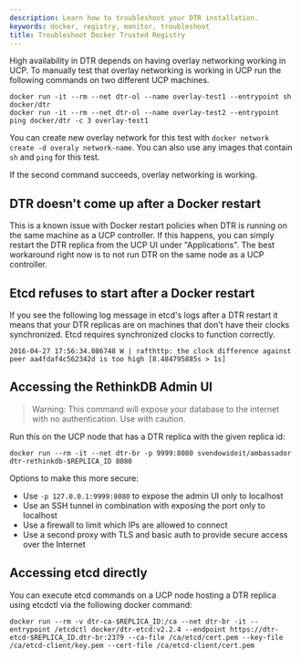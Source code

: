 ```yaml
---
description: Learn how to troubleshoot your DTR installation.
keywords: docker, registry, monitor, troubleshoot
title: Troubleshoot Docker Trusted Registry
---
```


<!-- TODO: review page for v2.2 -->

High availability in DTR depends on having overlay networking working in UCP.
To manually test that overlay networking is working in UCP run the following
commands on two different UCP machines.

```none
docker run -it --rm --net dtr-ol --name overlay-test1 --entrypoint sh docker/dtr
docker run -it --rm --net dtr-ol --name overlay-test2 --entrypoint ping docker/dtr -c 3 overlay-test1
```

You can create new overlay network for this test with `docker network create -d overaly network-name`.
You can also use any images that contain `sh` and `ping` for this test.

If the second command succeeds, overlay networking is working.

## DTR doesn't come up after a Docker restart

This is a known issue with Docker restart policies when DTR is running on the same
machine as a UCP controller. If this happens, you can simply restart the DTR replica
from the UCP UI under "Applications". The best workaround right now is to not run
DTR on the same node as a UCP controller.

## Etcd refuses to start after a Docker restart

If you see the following log message in etcd's logs after a DTR restart it means that
your DTR replicas are on machines that don't have their clocks synchronized. Etcd requires
synchronized clocks to function correctly.

```
2016-04-27 17:56:34.086748 W | rafthttp: the clock difference against peer aa4fdaf4c562342d is too high [8.484795885s > 1s]
```

## Accessing the RethinkDB Admin UI

 > Warning: This command will expose your database to the internet with no authentication. Use with caution.

Run this on the UCP node that has a DTR replica with the given replica id:

```
docker run --rm -it --net dtr-br -p 9999:8080 svendowideit/ambassador dtr-rethinkdb-$REPLICA_ID 8080
```

Options to make this more secure:

* Use `-p 127.0.0.1:9999:8080` to expose the admin UI only to localhost
* Use an SSH tunnel in combination with exposing the port only to localhost
* Use a firewall to limit which IPs are allowed to connect
* Use a second proxy with TLS and basic auth to provide secure access over the Internet

## Accessing etcd directly

You can execute etcd commands on a UCP node hosting a DTR replica using etcdctl
via the following docker command:

```
docker run --rm -v dtr-ca-$REPLICA_ID:/ca --net dtr-br -it --entrypoint /etcdctl docker/dtr-etcd:v2.2.4 --endpoint https://dtr-etcd-$REPLICA_ID.dtr-br:2379 --ca-file /ca/etcd/cert.pem --key-file /ca/etcd-client/key.pem --cert-file /ca/etcd-client/cert.pem
```
